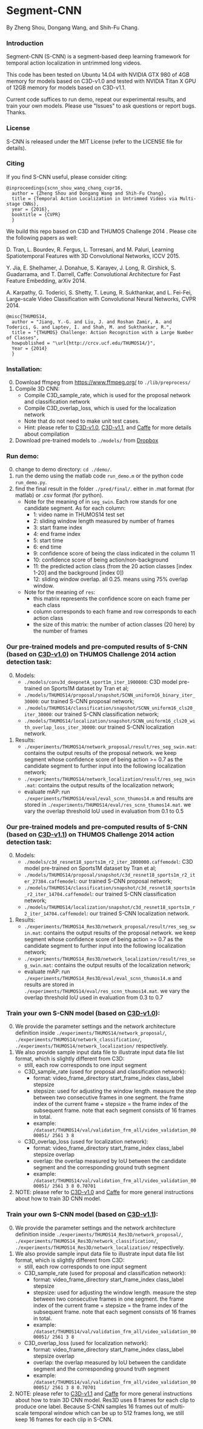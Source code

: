 # Segment-CNN

By Zheng Shou, Dongang Wang, and Shih-Fu Chang.

### Introduction

Segment-CNN (S-CNN) is a segment-based deep learning framework for temporal action localization in untrimmed long videos.

This code has been tested on Ubuntu 14.04 with NVIDIA GTX 980 of 4GB memory for models based on C3D-v1.0 and tested with NVIDIA Titan
X GPU of 12GB memory for models based on C3D-v1.1.

Current code suffices to run demo, repeat our experimental results, and train your own models. Please use "Issues" to ask questions or report bugs. Thanks.

### License

S-CNN is released under the MIT License (refer to the LICENSE file for details).

### Citing

If you find S-CNN useful, please consider citing:

    @inproceedings{scnn_shou_wang_chang_cvpr16,
      author = {Zheng Shou and Dongang Wang and Shih-Fu Chang},
      title = {Temporal Action Localization in Untrimmed Videos via Multi-stage CNNs},
      year = {2016},
      booktitle = {CVPR} 
      }
    
We build this repo based on C3D and THUMOS Challenge 2014 . Please cite the following papers as well:

D. Tran, L. Bourdev, R. Fergus, L. Torresani, and M. Paluri, Learning Spatiotemporal Features with 3D Convolutional Networks, ICCV 2015.

Y. Jia, E. Shelhamer, J. Donahue, S. Karayev, J. Long, R. Girshick, S. Guadarrama, and T. Darrell, Caffe: Convolutional Architecture for Fast Feature Embedding, arXiv 2014.

A. Karpathy, G. Toderici, S. Shetty, T. Leung, R. Sukthankar, and L. Fei-Fei, Large-scale Video Classification with Convolutional Neural Networks, CVPR 2014.

    @misc{THUMOS14,
      author = "Jiang, Y.-G. and Liu, J. and Roshan Zamir, A. and Toderici, G. and Laptev, I. and Shah, M. and Sukthankar, R.",
      title = "{THUMOS} Challenge: Action Recognition with a Large Number of Classes",
      howpublished = "\url{http://crcv.ucf.edu/THUMOS14/}",
      Year = {2014}
      }

### Installation:
0. Download ffmpeg from https://www.ffmpeg.org/ to `./lib/preprocess/`
1. Compile 3D CNN:
    - Compile C3D_sample_rate, which is used for the proposal network and classification network
    - Compile C3D_overlap_loss, which is used for the localization network
    - Note that do not need to make unit test cases.
    - Hint: please refer to [C3D-v1.0](https://github.com/facebook/C3D/tree/master/C3D-v1.0), [C3D-v1.1](https://github.com/facebook/C3D/tree/master/C3D-v1.1), and [Caffe](https://github.com/BVLC/caffe) for more details about compilation
2. Download pre-trained models to `./models/` from [Dropbox](https://www.dropbox.com/s/01o0o74w5jsxzjo/models.7z?dl=0)

### Run demo:
0. change to demo directory: `cd ./demo/`.
1. run the demo using the matlab code `run_demo.m` or the python code `run_demo.py`.
2. find the final result in the folder `./pred/final/`. either in .mat format (for matlab) or .csv format (for python).
    - Note for the meaning of in `seg_swin`. Each row stands for one candidate segment. As for each column: 
        * 1: video name in THUMOS14 test set
        * 2: sliding window length measured by number of frames
        * 3: start frame index
        * 4: end frame index
        * 5: start time
        * 6: end time
        * 9: confidence score of being the class indicated in the column 11
        * 10: confidence score of being action/non-background
        * 11: the predicted action class (from the 20 action classes [index 1-20] and the background [index 0])
        * 12: sliding window overlap. all 0.25. means using 75% overlap window.
    - Note for the meaning of `res`: 
        * this matrix represents the confidence score on each frame per each class
        * column corresponds to each frame and row corresponds to each action class
        * the size of this matrix: the number of action classes (20 here) by the number of frames

### Our pre-trained models and pre-computed results of S-CNN (based on [C3D-v1.0](https://github.com/facebook/C3D/tree/master/C3D-v1.0)) on THUMOS Challenge 2014 action detection task:
0. Models:
    - `./models/conv3d_deepnetA_sport1m_iter_1900000`: C3D model pre-trained on Sports1M dataset by Tran et al;
    - `./models/THUMOS14/proposal/snapshot/SCNN_uniform16_binary_iter_30000`: our trained S-CNN proposal network; 
    - `./models/THUMOS14/classification/snapshot/SCNN_uniform16_cls20_iter_30000`: our trained S-CNN classification network; 
    - `./models/THUMOS14/localization/snapshot/SCNN_uniform16_cls20_with_overlap_loss_iter_30000`: our trained S-CNN localization network.
1. Results:
    - `./experiments/THUMOS14/network_proposal/result/res_seg_swin.mat`: contains the output results of the proposal network. we keep segment whose confidence score of being action >= 0.7 as the candidate segment to further input into the following localization network;
    - `./experiments/THUMOS14/network_localization/result/res_seg_swin.mat`: contains the output results of the localization network;
    - evaluate mAP: run `./experiments/THUMOS14/eval/eval_scnn_thumos14.m` and results are stored in `./experiments/THUMOS14/eval/res_scnn_thumos14.mat`. we vary the overlap threshold IoU used in evaluation from 0.1 to 0.5

### Our pre-trained models and pre-computed results of S-CNN (based on [C3D-v1.1](https://github.com/facebook/C3D/tree/master/C3D-v1.1)) on THUMOS Challenge 2014 action detection task:
0. Models:
    - `./models/c3d_resnet18_sports1m_r2_iter_2800000.caffemodel`: C3D model pre-trained on Sports1M dataset by Tran et al;
    - `./models/THUMOS14/proposal/snapshot/c3d_resnet18_sports1m_r2_iter_27384.caffemodel`: our trained S-CNN proposal network; 
    - `./models/THUMOS14/classification/snapshot/c3d_resnet18_sports1m_r2_iter_14704.caffemodel`: our trained S-CNN classification network; 
    - `./models/THUMOS14/localization/snapshot/c3d_resnet18_sports1m_r2_iter_14704.caffemodel`: our trained S-CNN localization network.
1. Results:
    - `./experiments/THUMOS14_Res3D/network_proposal/result/res_seg_swin.mat`: contains the output results of the proposal network. we keep segment whose confidence score of being action >= 0.7 as the candidate segment to further input into the following localization network;
    - `./experiments/THUMOS14_Res3D/network_localization/result/res_seg_swin.mat`: contains the output results of the localization network;
    - evaluate mAP: run `./experiments/THUMOS14_Res3D/eval/eval_scnn_thumos14.m` and results are stored in `./experiments/THUMOS14/eval/res_scnn_thumos14.mat`. we vary the overlap threshold IoU used in evaluation from 0.3 to 0.7

### Train your own S-CNN model (based on [C3D-v1.0](https://github.com/facebook/C3D/tree/master/C3D-v1.0)):
0. We provide the parameter settings and the network architecture definition inside `./experiments/THUMOS14/network_proposal/`, `./experiments/THUMOS14/network_classification/`, `./experiments/THUMOS14/network_localization/` respectively.
1. We also provide sample input data file to illustrate input data file list format, which is slightly different from C3D:
    - still, each row corresponds to one input segment
    - C3D_sample_rate (used for proposal and classification network): 
        * format: video_frame_directory start_frame_index class_label stepsize
        * stepsize: used for adjusting the window length. measure the step between two consecutive frames in one segment. the frame index of the current frame + stepsize = the frame index of the subsequent frame. note that each segment consists of 16 frames in total.
        * example: `/dataset/THUMOS14/val/validation_frm_all/video_validation_0000051/ 2561 3 8` 
    - C3D_overlap_loss (used for localization network):
        * format: video_frame_directory start_frame_index class_label stepsize overlap
        * overlap: the overlap measured by IoU between the candidate segment and the corresponding ground truth segment
        * example: `/dataset/THUMOS14/val/validation_frm_all/video_validation_0000051/ 2561 3 8 0.70701`
2. NOTE: please refer to [C3D-v1.0](https://github.com/facebook/C3D/tree/master/C3D-v1.0) and [Caffe](https://github.com/BVLC/caffe) for more general instructions about how to train 3D CNN model.

### Train your own S-CNN model (based on [C3D-v1.1](https://github.com/facebook/C3D/tree/master/C3D-v1.1)):
0. We provide the parameter settings and the network architecture definition inside `./experiments/THUMOS14_Res3D/network_proposal/`, `./experiments/THUMOS14_Res3D/network_classification/`, `./experiments/THUMOS14_Res3D/network_localization/` respectively.
1. We also provide sample input data file to illustrate input data file list format, which is slightly different from C3D:
    - still, each row corresponds to one input segment
    - C3D_sample_rate (used for proposal and classification network): 
        * format: video_frame_directory start_frame_index class_label stepsize
        * stepsize: used for adjusting the window length. measure the step between two consecutive frames in one segment. the frame index of the current frame + stepsize = the frame index of the subsequent frame. note that each segment consists of 16 frames in total.
        * example: `/dataset/THUMOS14/val/validation_frm_all/video_validation_0000051/ 2561 3 8` 
    - C3D_overlap_loss (used for localization network):
        * format: video_frame_directory start_frame_index class_label stepsize overlap
        * overlap: the overlap measured by IoU between the candidate segment and the corresponding ground truth segment
        * example: `/dataset/THUMOS14/val/validation_frm_all/video_validation_0000051/ 2561 3 8 0.70701`
2. NOTE: please refer to [C3D-v1.1](https://github.com/facebook/C3D/tree/master/C3D-v1.1) and [Caffe](https://github.com/BVLC/caffe) for more general instructions about how to train 3D CNN model. Res3D uses 8 frames for each clip to produce one label. Because S-CNN samples 16 frames out of multi-scale temporal window which can be up to 512 frames long, we still keep 16 frames for each clip in S-CNN.
